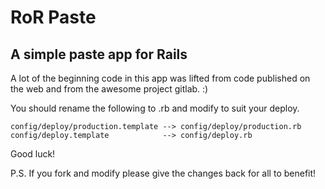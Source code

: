 # RoR Paste #
## A simple paste app for Rails ##

A lot of the beginning code in this  app was lifted from code published on the web and from the awesome project gitlab. :)

You should rename the following to .rb and modify to suit your deploy.

```
config/deploy/production.template --> config/deploy/production.rb
config/deploy.template            --> config/deploy.rb
```

Good luck!

P.S. If you fork and modify please give the changes back for all to benefit!
